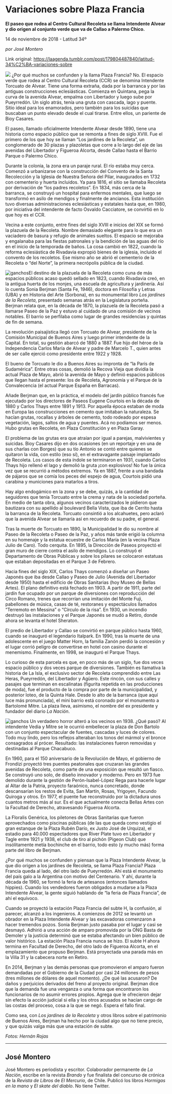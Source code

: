 # Variaciones sobre Plaza Francia

**El paseo que rodea al Centro Cultural Recoleta se llama Intendente Alvear y dio origen al conjunto verde que va de Callao a Palermo Chico.**

14 de noviembre de 2018 - Latitud 34º

_por José Montero_

Link original: https://laagenda.tumblr.com/post/179804487840/latitud-34%C2%BA-variaciones-sobre

![](https://64.media.tumblr.com/f81fc698c21a1ac9a22ada8ada2d35cd/tumblr_inline_picevzPtsZ1t6q87u_500.jpg)
¿Por qué muchos se confunden y la llama Plaza Francia? No. El espacio verde que rodea al Centro Cultural Recoleta (CCR) se denomina Intendente Torcuato de Alvear. Tiene una forma extraña, dada por la barranca y por las antiguas construcciones eclesiásticas. Comienza en Quintana, pega la curva de la avenida Alvear, empalma con Libertador y luego sube por Pueyrredón. Un siglo atrás, tenía una gruta con cascada, lago y puente. Sitio ideal para los enamorados, pero también para los suicidas que buscaban un punto elevado desde el cual tirarse. Entre ellos, un pariente de Bioy Casares.

El paseo, llamado oficialmente Intendente Alvear desde 1890, tiene una historia como espacio público que se remonta a fines de siglo XVIII. Fue el primero de los que hoy se llaman “Los jardines de la Recoleta”, un conglomerado de 30 plazas y plazoletas que corre a lo largo del eje de las avenidas del Libertador y Figueroa Alcorta, desde Callao hasta el Barrio Parque o Palermo Chico.

Durante la colonia, la zona era un paraje rural. El río estaba muy cerca. Comenzó a urbanizarse con la construcción del Convento de la Santa Recolección y la Iglesia de Nuestra Señora del Pilar, inaugurados en 1732 con cementerio y huerta incluidos. Ya para 1816, el sitio se llamaba Recoleta por derivación de “los padres recoletos”. En 1834, más cerca de la barranca, se construyó un hospital para enfermos mentales, que luego se transformó en asilo de mendigos y finalmente de ancianos. Esta institución tuvo diversas administraciones eclesiásticas y estatales hasta que, en 1980, por iniciativa del intendente de facto Osvaldo Cacciatore, se convirtió en lo que hoy es el CCR.

Vecina a este conjunto, entre fines del siglo XVIII e inicios del XIX se formó la plazuela de la Recoleta. Nombre demasiado elegante para lo que era un vaciadero de basura y refugio de animales sueltos. El espacio se mejoraba y engalanaba para las fiestas patronales y la bendición de las aguas del río en el inicio de la temporada de baños. La cosa cambió en 1822, cuando la reforma eclesiástica de Rivadavia expropió bienes de la iglesia, incluido el convento de los recoletos. Ese mismo año se abrió el cementerio de la Recoleta o “del Norte”, la primera necrópolis pública de la ciudad.

![ganchos](https://64.media.tumblr.com/00648f1816a073c26b933640d52e66c4/tumblr_inline_pi7o8m0ZNB1t6q87u_500.jpg)El destino de la plazuela de la Recoleta como cuna de más espacios públicos acaso quedó sellado en 1823, cuando Rivadavia creó, en la antigua huerta de los monjes, una escuela de agricultura y jardinería. Así lo cuenta Sonia Berjman (Santa Fe, 1946), doctora en Filosofía y Letras (UBA) y en Historia del Arte (Sorbona), en su monumental libro *Los jardines de la Recoleta*, presentado semanas atrás en la Legislatura porteña. Berjman relata que, en la década de 1870, la plazuela de la Recoleta pasó a llamarse Paseo de la Paz y estuvo al cuidado de una comisión de vecinos notables. El barrio se perfilaba como lugar de grandes residencias y quintas de fin de semana.

La revolución paisajística llegó con Torcuato de Alvear, presidente de la Comisión Municipal de Buenos Aires y luego primer intendente de la Capital. En total, su gestión abarcó de 1880 a 1887. Fue hijo del héroe de la Independencia Carlos María de Alvear y padre de Marcelo T., quien antes de ser calle ejerció como presidente entre 1922 y 1928.

El bueno de Torcuato le dio a Buenos Aires su impronta de “la París de Sudamérica”. Entre otras cosas, demolió la Recova Vieja que dividía la actual Plaza de Mayo, abrió la avenida de Mayo y definió espacios públicos que llegan hasta el presente: los de Recoleta, Agronomía y el Parque de la Convalecencia (el actual Parque España en Barracas).

Añade Berjman que, en la práctica, el modelo del jardín público francés fue ejecutado por los directores de Paseos Eugene Courtois en la década de 1880 y Carlos Thays entre 1891 y 1913. Por aquella época estaban de moda en Europa las construcciones en cemento que imitaban la naturaleza. Se hacían grutas, rocallas y árboles de cemento, todo rodeado por espesa vegetación, lagos, saltos de agua y puentes. Acá no podíamos ser menos. Hubo grutas en Recoleta, en Plaza Constitución y en Plaza Garay.

El problema de las grutas era que atraían por igual a parejas, malvivientes y suicidas. Bioy Casares dijo en dos ocasiones (en un reportaje y en una de sus charlas con Borges) que su tío Antonio se contó entre quienes se quitaron la vida, con estilo (eso sí), en el extravagante paisaje implantado de Recoleta. Los casos de esta índole se terminaron en 1931, cuando Carlos Thays hijo rellenó el lago y demolió la gruta ¡con explosivos! No fue la única vez que se recurrió a métodos extremos. Ya en 1887, frente a una bandada de pájaros que se comía los peces del espejo de agua, Courtois pidió una carabina y municiones para matarlos a tiros.

Hay algo endogámico en la zona y se debe, quizás, a la cantidad de seguidores que tenía Torcuato entre la crema y nata de la sociedad porteña. En medio de tanta obra, algunos vecinos caracterizados le pidieron que bautizara con su apellido al boulevard Bella Vista, que iba de Cerrito hasta la barranca de la Recoleta. Torcuato consintió a los alcahuetes, pero aclaró que la avenida Alvear se llamaría así en recuerdo de su padre, el general.

Tras la muerte de Torcuato en 1890, la Municipalidad le dio su nombre al Paseo de la Recoleta o Paseo de la Paz, y años más tarde erigió la columna en su homenaje y la estatua ecuestre de Carlos María (en la vecina Plaza Julio de Caro). Todo cerquita. En 1895, la Dirección de Paseos proyectó el gran muro de cierre contra el asilo de mendigos. Lo construyó el Departamento de Obras Públicas y sobre los pilares se colocaron estatuas que estaban depositadas en el Parque 3 de Febrero.

Hacia fines del siglo XIX, Carlos Thays comenzó a diseñar un Paseo Japonés que iba desde Callao y Paseo de Julio (Avenida del Libertador desde 1950) hasta el edificio de Obras Sanitarias (hoy Museo de Bellas Artes). El plano definitivo está fechado en 1903. A partir de 1911, parte del jardín fue ocupado por un parque de diversiones con reproducción del Circo Romano, trenes que recorrían una imitación del Monte Fuji, pabellones de música, casas de té, restoranes y espectáculos llamados “Terremoto en Messina” o “Círculo de la risa”. En 1930, un incendio destruyó las instalaciones y el Parque Japonés se mudó a Retiro, donde ahora se levanta el hotel Sheraton.

El predio de Libertador y Callao se convirtió en parque público hasta 1960, cuando se inauguró el legendario Italpark. En 1990, tras la muerte de una adolescente en el juego Matter Horn, la familia Zanón perdió la concesión y el lugar corrió peligro de convertirse en hotel con casino durante el menemismo. Finalmente, en 1998, se inauguró el Parque Thays.

Lo curioso de esta parcela es que, en poco más de un siglo, fue dos veces espacio público y dos veces parque de diversiones. También es llamativa la historia de La Isla, el exclusivo sector de Recoleta comprendido entre Las Heras, Pueyrredón, del Libertador y Agüero. Este rincón, con sus calles y pasajes que terminan en escalinatas (figurita repetida en las producciones de moda), fue el producto de la compra por parte de la municipalidad, y posterior loteo, de la Quinta Hale. Desde lo alto de la barranca (que aquí luce más pronunciada), el mini barrio está coronado por el monumento a Bartolomé Mitre. La plaza lleva, asimismo, el nombre del ex presidente y fundador del diario *La Nación*.

![ganchos](https://64.media.tumblr.com/19aaebf5543d7c69b0faf2702b3fcf78/tumblr_inline_pi7o8m0dKZ1t6q87u_500.jpg)
Un verdadero horror alteró a los vecinos en 1938. ¿Qué pasó? Al intendente Vedia y Mitre se le ocurrió embellecer la plaza de Don Bartolo con un conjunto espectacular de fuentes, cascadas y luces de colores. Todo muy lindo, pero los reflejos alteraban los tonos del mármol y el bronce consagrados al prócer. Resultado: las instalaciones fueron removidas y destinadas al Parque Chacabuco. 

En 1960, para el 150 aniversario de la Revolución de Mayo, el gobierno de Frondizi proyectó tres puentes peatonales que cruzaran las grandes avenidas de Recoleta, como parte de una exposición que resultó un fiasco. Se construyó uno solo, de diseño innovador y moderno. Pero en 1973 fue demolido durante la gestión de Perón-Isabel-López Rega para hacerle lugar al Altar de la Patria, proyecto faraónico, nunca concretado, donde descansarían los restos de Evita, San Martín, Rosas, Yrigoyen, Facundo Quiroga y otros. En 1977, el puente fue reconstruido por la dictadura unos cuantos metros más al sur. Es el que actualmente conecta Bellas Artes con la Facultad de Derecho, atravesando Figueroa Alcorta.

La Floralis Genérica, los piletones de Obras Sanitarias que fueron aprovechados como piscinas públicas (de las que queda como vestigio el gran estanque de la Plaza Rubén Darío, ex Justo José de Urquiza), el estadio para 40.000 espectadores que River Plate tuvo en Libertador y Tagle entre 1921 y 1938, el club de tiro al pichón (Pigeon Club) que insólitamente metía bochinche en el barrio, todo esto (y mucho más) forma parte del libro de Berjman.

¿Por qué muchos se confunden y piensan que la Plaza Intendente Alvear, la que dio origen a los jardines de Recoleta, se llama Plaza Francia? Plaza Francia queda al lado, del otro lado de Pueyrredón. Ahí está el monumento del país galo a la Argentina con motivo del Centenario. Y ahí, durante la década de 1960, se formó la feria de artesanos (entonces llamados hippies). Cuando los vendedores fueron obligados a mudarse a la Plaza Intendente Alvear, la gente siguió hablando de “la feria de Plaza Francia”, de ahí el equívoco.

Cuando se proyectó la estación Plaza Francia del subte H, la confusión, al parecer, alcanzó a los ingenieros. A comienzos de 2012 se levantó un obrador en la Plaza Intendente Alvear y las excavadoras comenzaron a hacer tremendos pozos. Sonia Berjman justo pasaba por el lugar y casi se desmayó. Adhirió a una acción de amparo promovida por la ONG Basta de Demoler y la justicia determinó que se estaba afectando un bien público de valor histórico. La estación Plaza Francia nunca se hizo. El subte H ahora termina en Facultad de Derecho, del otro lado de Figueroa Alcorta, en el emplazamiento que propuso Berjman. Está proyectada una parada más en la Villa 31 y la cabecera norte en Retiro.

En 2014, Berjman y las demás personas que promovieron el amparo fueron demandadas por el Gobierno de la Ciudad por casi 24 millones de pesos (tres millones de dólares de aquel momento). ¿De qué las acusaron? De daños y perjuicios derivados del freno al proyecto original. Berjman dice que la demanda fue una venganza o una forma que encontraron los funcionarios de no asumir errores propios. Agrega que le ofrecieron dejar sin efecto la acción judicial si ella y los otros acusados se hacían cargo de las costas del proceso, cosa a la que se negó. Espera el fallo final.

Como sea, con *Los jardines de la Recoleta* y otros libros sobre el patrimonio de Buenos Aires, Berjman ha hecho por la ciudad algo que no tiene precio, y que quizás valga más que una estación de subte.

*Fotos: Hernán Rojas*

  




---

 José Montero
-------------

 José Montero es periodista y escritor. Colaborador permanente de *La Nación*, escribe en la revista *Brando* y fue finalista del concurso de crónica de la *Revista de Libros* de *El Mercurio*, de Chile. Publicó los libros *Hormigas en la mano* y *El skate del diablo*. No tiene Twitter.

